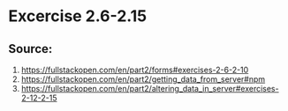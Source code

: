 # Excercise 2.6-2.15

## Source:

1.  https://fullstackopen.com/en/part2/forms#exercises-2-6-2-10
2.  https://fullstackopen.com/en/part2/getting_data_from_server#npm
3. https://fullstackopen.com/en/part2/altering_data_in_server#exercises-2-12-2-15